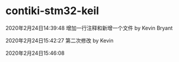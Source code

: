 # contiki-stm32-keil
2020年2月24日14:39:48
增加一行注释和新增一个文件
by Kevin Bryant

2020年2月24日15:42:27
第二次修改
by Kevin


2020年2月24日15:46:08